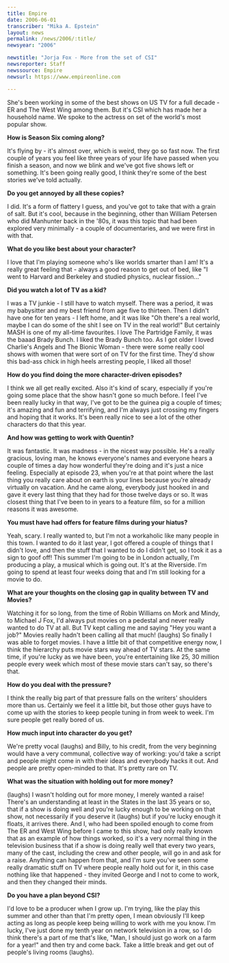 ```yaml
---
title: Empire
date: 2006-06-01
transcriber: "Mika A. Epstein"
layout: news
permalink: /news/2006/:title/
newsyear: "2006"

newstitle: "Jorja Fox - More from the set of CSI"
newsreporter: Staff
newssource: Empire
newsurl: https://www.empireonline.com

---
```


She's been working in some of the best shows on US TV for a full decade - ER and The West Wing among them. But it's CSI which has made her a household name. We spoke to the actress on set of the world's most popular show.

**How is Season Six coming along?**

It's flying by - it's almost over, which is weird, they go so fast now. The first couple of years you feel like three years of your life have passed when you finish a season, and now we blink and we've got five shows left or something. It's been going really good, I think they're some of the best stories we've told actually.

**Do you get annoyed by all these copies?**

I did. It's a form of flattery I guess, and you've got to take that with a grain of salt. But it's cool, because in the beginning, other than William Petersen who did Manhunter back in the '80s, it was this topic that had been explored very minimally - a couple of documentaries, and we were first in with that.

**What do you like best about your character?**

I love that I'm playing someone who's like worlds smarter than I am! It's a really great feeling that - always a good reason to get out of bed, like "I went to Harvard and Berkeley and studied physics, nuclear fission..."

**Did you watch a lot of TV as a kid?**

I was a TV junkie - I still have to watch myself. There was a period, it was my babysitter and my best friend from age five to thirteen. Then I didn't have one for ten years - I left home, and it was like "Oh there's a real world, maybe I can do some of the shit I see on TV in the real world!" But certainly MASH is one of my all-time favourites. I love The Partridge Family, it was the baaad Brady Bunch. I liked the Brady Bunch too. As I got older I loved Charlie's Angels and The Bionic Woman - there were some really cool shows with women that were sort of on TV for the first time. They'd show this bad-ass chick in high heels arresting people, I liked all those!

**How do you find doing the more character-driven episodes?**

I think we all get really excited. Also it's kind of scary, especially if you're going some place that the show hasn't gone so much before. I feel I've been really lucky in that way, I've got to be the guinea pig a couple of times; it's amazing and fun and terrifying, and I'm always just crossing my fingers and hoping that it works. It's been really nice to see a lot of the other characters do that this year.

**And how was getting to work with Quentin?**

It was fantastic. It was madness - in the nicest way possible. He's a really gracious, loving man, he knows everyone's names and everyone hears a couple of times a day how wonderful they're doing and it's just a nice feeling. Especially at episode 23, when you're at that point where the last thing you really care about on earth is your lines because you're already virtually on vacation. And he came along, everybody just hooked in and gave it every last thing that they had for those twelve days or so. It was closest thing that I've been to in years to a feature film, so for a million reasons it was awesome.

**You must have had offers for feature films during your hiatus?**

Yeah, scary. I really wanted to, but I'm not a workaholic like many people in this town. I wanted to do it last year, I got offered a couple of things that I didn't love, and then the stuff that I wanted to do I didn't get, so I took it as a sign to goof off! This summer I'm going to be in London actually, I'm producing a play, a musical which is going out. It's at the Riverside. I'm going to spend at least four weeks doing that and I'm still looking for a movie to do.

**What are your thoughts on the closing gap in quality between TV and Movies?**

Watching it for so long, from the time of Robin Williams on Mork and Mindy, to Michael J Fox, I'd always put movies on a pedestal and never really wanted to do TV at all. But TV kept calling me and saying "Hey you want a job?" Movies really hadn't been calling all that much! (laughs) So finally I was able to forget movies. I have a little bit of that competitive energy now, I think the hierarchy puts movie stars way ahead of TV stars. At the same time, if you're lucky as we have been, you're entertaining like 25, 30 million people every week which most of these movie stars can't say, so there's that.

**How do you deal with the pressure?**

I think the really big part of that pressure falls on the writers' shoulders more than us. Certainly we feel it a little bit, but those other guys have to come up with the stories to keep people tuning in from week to week. I'm sure people get really bored of us.

**How much input into character do you get?**

We're pretty vocal (laughs) and Billy, to his credit, from the very beginning would have a very communal, collective way of working: you'd take a script and people might come in with their ideas and everybody hacks it out. And people are pretty open-minded to that. It's pretty rare on TV.

**What was the situation with holding out for more money?**

(laughs) I wasn't holding out for more money, I merely wanted a raise! There's an understanding at least in the States in the last 35 years or so, that if a show is doing well and you're lucky enough to be working on that show, not necessarily if you deserve it (laughs) but if you're lucky enough it floats, it arrives there. And I, who had been spoiled enough to come from The ER and West Wing before I came to this show, had only really known that as an example of how things worked, so it's a very normal thing in the television business that if a show is doing really well that every two years, many of the cast, including the crew and other people, will go in and ask for a raise. Anything can happen from that, and I'm sure you've seen some really dramatic stuff on TV where people really hold out for it, in this case nothing like that happened - they invited George and I not to come to work, and then they changed their minds.

**Do you have a plan beyond CSI?**

I'd love to be a producer when I grow up. I'm trying, like the play this summer and other than that I'm pretty open, I mean obviously I'll keep acting as long as people keep being willing to work with me you know. I'm lucky, I've just done my tenth year on network television in a row, so I do think there's a part of me that's like, "Man, I should just go work on a farm for a year!" and then try and come back. Take a little break and get out of people's living rooms (laughs).
